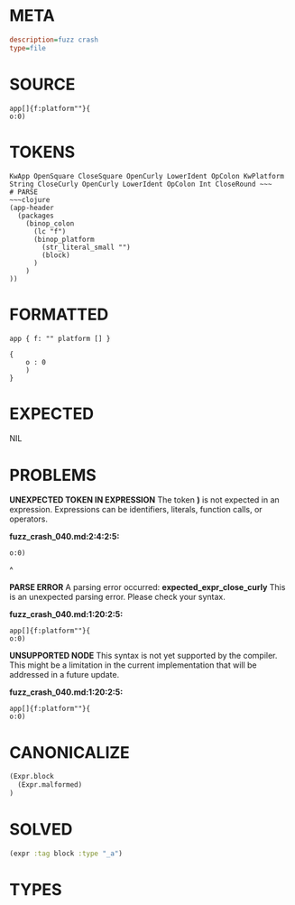 # META
~~~ini
description=fuzz crash
type=file
~~~
# SOURCE
~~~roc
app[]{f:platform""}{
o:0)
~~~
# TOKENS
~~~text
KwApp OpenSquare CloseSquare OpenCurly LowerIdent OpColon KwPlatform String CloseCurly OpenCurly LowerIdent OpColon Int CloseRound ~~~
# PARSE
~~~clojure
(app-header
  (packages
    (binop_colon
      (lc "f")
      (binop_platform
        (str_literal_small "")
        (block)
      )
    )
))
~~~
# FORMATTED
~~~roc
app { f: "" platform [] }

{
	o : 0
	)
}
~~~
# EXPECTED
NIL
# PROBLEMS
**UNEXPECTED TOKEN IN EXPRESSION**
The token **)** is not expected in an expression.
Expressions can be identifiers, literals, function calls, or operators.

**fuzz_crash_040.md:2:4:2:5:**
```roc
o:0)
```
   ^


**PARSE ERROR**
A parsing error occurred: **expected_expr_close_curly**
This is an unexpected parsing error. Please check your syntax.

**fuzz_crash_040.md:1:20:2:5:**
```roc
app[]{f:platform""}{
o:0)
```


**UNSUPPORTED NODE**
This syntax is not yet supported by the compiler.
This might be a limitation in the current implementation that will be addressed in a future update.

**fuzz_crash_040.md:1:20:2:5:**
```roc
app[]{f:platform""}{
o:0)
```


# CANONICALIZE
~~~clojure
(Expr.block
  (Expr.malformed)
)
~~~
# SOLVED
~~~clojure
(expr :tag block :type "_a")
~~~
# TYPES
~~~roc
~~~
